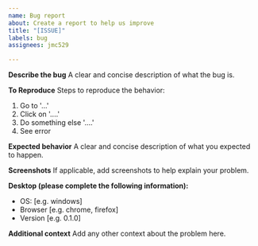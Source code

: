 ```yaml
---
name: Bug report
about: Create a report to help us improve
title: "[ISSUE]"
labels: bug
assignees: jmc529

---
```


**Describe the bug**
A clear and concise description of what the bug is.

**To Reproduce**
Steps to reproduce the behavior:
1. Go to '...'
2. Click on '....'
3. Do something else '....'
4. See error

**Expected behavior**
A clear and concise description of what you expected to happen.

**Screenshots**
If applicable, add screenshots to help explain your problem.

**Desktop (please complete the following information):**
 - OS: [e.g. windows]
 - Browser [e.g. chrome, firefox]
 - Version [e.g. 0.1.0]

**Additional context**
Add any other context about the problem here.
